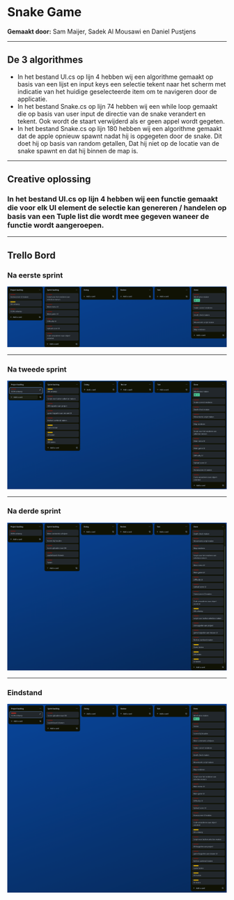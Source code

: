 # Snake Game

**Gemaakt door:** Sam Maijer, Sadek Al Mousawi en Daniel Pustjens

---

## De 3 algorithmes
- In het bestand UI.cs op lijn 4 hebben wij een algorithme gemaakt op basis van een lijst en input keys een selectie tekent naar het scherm met indicatie van het huidige geselecteerde item om te navigeren door de applicatie.
- In het bestand Snake.cs op lijn 74 hebben wij een while loop gemaakt die op basis van user input de directie van de snake verandert en tekent. Ook wordt de staart verwijderd als er geen appel wordt gegeten.
- In het bestand Snake.cs op lijn 180 hebben wij een algorithme gemaakt dat de apple opnieuw spawnt nadat hij is opgegeten door de snake. Dit doet hij op basis van random getallen, Dat hij niet op de locatie van de snake spawnt en dat hij binnen de map is.

---

## Creative oplossing
### In het bestand UI.cs op lijn 4 hebben wij een functie gemaakt die voor elk UI element de selectie kan genereren / handelen op basis van een Tuple list die wordt mee gegeven waneer de functie wordt aangeroepen.  

---

## Trello Bord

### Na eerste sprint
![Eerste Sprint Planning](images/Sprint_1_planning.png)

---

### Na tweede sprint
![Tweede Sprint Planning](images/Sprint_2_planning.png)

---

### Na derde sprint
![Derde Sprint Planning](images/Sprint_3_planning.png)

---

### Eindstand
![Eindstand](images/trello.png)

